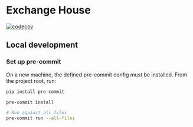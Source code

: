 # Exchange House

[![codecov](https://codecov.io/gh/still-forest/exchange-house/graph/badge.svg?token=QR2NHMMCS6)](https://codecov.io/gh/still-forest/exchange-house)

## Local development

### Set up pre-commit

On a new machine, the defined pre-commit config must be installed. From the project root, run:

```bash
pip install pre-commit

pre-commit install

# Run against all files
pre-commit run --all-files
```
